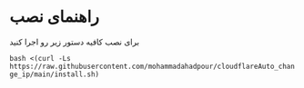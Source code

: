 # راهنمای نصب
برای نصب کافیه دستور زیر رو اجرا کنید

```bash <(curl -Ls https://raw.githubusercontent.com/mohammadahadpour/cloudflareAuto_change_ip/main/install.sh)```


